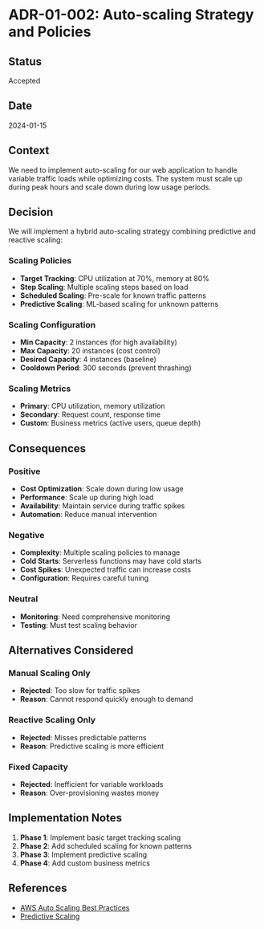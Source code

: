 # ADR-01-002: Auto-scaling Strategy and Policies

## Status
Accepted

## Date
2024-01-15

## Context
We need to implement auto-scaling for our web application to handle variable traffic loads while optimizing costs. The system must scale up during peak hours and scale down during low usage periods.

## Decision
We will implement a hybrid auto-scaling strategy combining predictive and reactive scaling:

### Scaling Policies
- **Target Tracking**: CPU utilization at 70%, memory at 80%
- **Step Scaling**: Multiple scaling steps based on load
- **Scheduled Scaling**: Pre-scale for known traffic patterns
- **Predictive Scaling**: ML-based scaling for unknown patterns

### Scaling Configuration
- **Min Capacity**: 2 instances (for high availability)
- **Max Capacity**: 20 instances (cost control)
- **Desired Capacity**: 4 instances (baseline)
- **Cooldown Period**: 300 seconds (prevent thrashing)

### Scaling Metrics
- **Primary**: CPU utilization, memory utilization
- **Secondary**: Request count, response time
- **Custom**: Business metrics (active users, queue depth)

## Consequences

### Positive
- **Cost Optimization**: Scale down during low usage
- **Performance**: Scale up during high load
- **Availability**: Maintain service during traffic spikes
- **Automation**: Reduce manual intervention

### Negative
- **Complexity**: Multiple scaling policies to manage
- **Cold Starts**: Serverless functions may have cold starts
- **Cost Spikes**: Unexpected traffic can increase costs
- **Configuration**: Requires careful tuning

### Neutral
- **Monitoring**: Need comprehensive monitoring
- **Testing**: Must test scaling behavior

## Alternatives Considered

### Manual Scaling Only
- **Rejected**: Too slow for traffic spikes
- **Reason**: Cannot respond quickly enough to demand

### Reactive Scaling Only
- **Rejected**: Misses predictable patterns
- **Reason**: Predictive scaling is more efficient

### Fixed Capacity
- **Rejected**: Inefficient for variable workloads
- **Reason**: Over-provisioning wastes money

## Implementation Notes

1. **Phase 1**: Implement basic target tracking scaling
2. **Phase 2**: Add scheduled scaling for known patterns
3. **Phase 3**: Implement predictive scaling
4. **Phase 4**: Add custom business metrics

## References

- [AWS Auto Scaling Best Practices](https://docs.aws.amazon.com/autoscaling/)
- [Predictive Scaling](https://docs.aws.amazon.com/autoscaling/ec2/userguide/ec2-auto-scaling-predictive-scaling.html)

